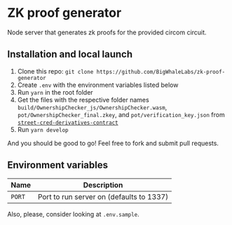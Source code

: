 # ZK proof generator

Node server that generates zk proofs for the provided circom circuit.

## Installation and local launch

1. Clone this repo: `git clone https://github.com/BigWhaleLabs/zk-proof-generator`
2. Create `.env` with the environment variables listed below
3. Run `yarn` in the root folder
4. Get the files with the respective folder names `build/OwnershipChecker_js/OwnershipChecker.wasm`, `pot/OwnershipChecker_final.zkey`, and `pot/verification_key.json` from [`street-cred-derivatives-contract`](https://github.com/BigWhaleLabs/street-cred-derivatives-contract)
5. Run `yarn develop`

And you should be good to go! Feel free to fork and submit pull requests.

## Environment variables

| Name   | Description                              |
| ------ | ---------------------------------------- |
| `PORT` | Port to run server on (defaults to 1337) |

Also, please, consider looking at `.env.sample`.

